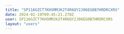 ```yaml
---
title: "SP116GZCT7KHSMMJK2T4R6QY2J06EG0B7HRDRCXRS"
date: 2024-02-19T09:45:21.278Z
user: SP116GZCT7KHSMMJK2T4R6QY2J06EG0B7HRDRCXRS
layout: "users"
---
```

    